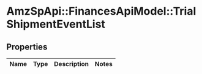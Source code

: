 # AmzSpApi::FinancesApiModel::TrialShipmentEventList

## Properties
Name | Type | Description | Notes
------------ | ------------- | ------------- | -------------

